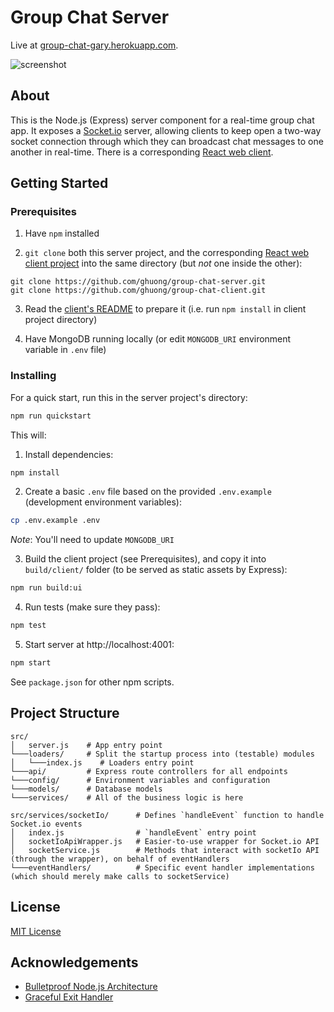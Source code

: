 # Group Chat Server

Live at [group-chat-gary.herokuapp.com](https://group-chat-gary.herokuapp.com).

![screenshot](https://live.staticflickr.com/65535/52065497752_d90374b334_h.jpg)

## About

This is the Node.js (Express) server component for a real-time group chat app. It exposes a [Socket.io](https://socket.io/) server, allowing clients to keep open a two-way socket connection through which they can broadcast chat messages to one another in real-time. There is a corresponding [React web client](https://github.com/ghuong/group-chat-client).

## Getting Started

### Prerequisites

1. Have `npm` installed

2. `git clone` both this server project, and the corresponding [React web client project](https://github.com/ghuong/group-chat-client) into the same directory (but _not_ one inside the other):

```git
git clone https://github.com/ghuong/group-chat-server.git
git clone https://github.com/ghuong/group-chat-client.git
```

3. Read the [client's README](https://github.com/ghuong/group-chat-client) to prepare it (i.e. run `npm install` in client project directory)

4. Have MongoDB running locally (or edit `MONGODB_URI` environment variable in `.env` file)

### Installing

For a quick start, run this in the server project's directory:

```bash
npm run quickstart
```

This will:

1. Install dependencies:

```bash
npm install
```

2. Create a basic `.env` file based on the provided `.env.example` (development environment variables):

```bash
cp .env.example .env
```

*Note*: You'll need to update `MONGODB_URI`

3. Build the client project (see Prerequisites), and copy it into `build/client/` folder (to be served as static assets by Express):

```bash
npm run build:ui
```

4. Run tests (make sure they pass):

```bash
npm test
```

5. Start server at http://localhost:4001:

```bash
npm start
```

See `package.json` for other npm scripts.

## Project Structure

```
src/
│   server.js    # App entry point
└───loaders/     # Split the startup process into (testable) modules
│   └───index.js    # Loaders entry point
└───api/         # Express route controllers for all endpoints
└───config/      # Environment variables and configuration
└───models/      # Database models
└───services/    # All of the business logic is here
```

```
src/services/socketIo/      # Defines `handleEvent` function to handle Socket.io events
│   index.js                # `handleEvent` entry point
│   socketIoApiWrapper.js   # Easier-to-use wrapper for Socket.io API
│   socketService.js        # Methods that interact with socketIo API (through the wrapper), on behalf of eventHandlers
└───eventHandlers/          # Specific event handler implementations (which should merely make calls to socketService)
```

## License

[MIT License](https://github.com/ghuong/group-chat-server/blob/main/LICENSE)

## Acknowledgements

- [Bulletproof Node.js Architecture](https://github.com/santiq/bulletproof-nodejs)
- [Graceful Exit Handler](https://blog.heroku.com/best-practices-nodejs-errors)
